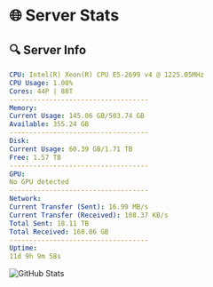# 🌐 Server Stats
## 🔍 Server Info
```yaml
CPU: Intel(R) Xeon(R) CPU E5-2699 v4 @ 1225.05MHz
CPU Usage: 1.00%
Cores: 44P | 88T
-----------------------------------
Memory:
Current Usage: 145.06 GB/503.74 GB
Available: 355.24 GB
-----------------------------------
Disk:
Current Usage: 60.39 GB/1.71 TB
Free: 1.57 TB
-----------------------------------
GPU:
No GPU detected
-----------------------------------
Network:
Current Transfer (Sent): 16.99 MB/s
Current Transfer (Received): 108.37 KB/s
Total Sent: 18.11 TB
Total Received: 168.86 GB
-----------------------------------
Uptime:
11d 9h 9m 58s
```
![GitHub Stats](https://img.shields.io/badge/Updated-2025-03-19_06:32:47-blue)